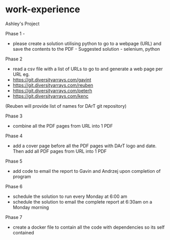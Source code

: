 # work-experience
Ashley's Project

Phase 1 -
- please create a solution utilising python to go to a webpage (URL) and save the contents to the PDF - Suggested solution - selenium, python

Phase 2
- read a csv file with a list of URLs to go to and generate a web page per URL eg.
- https://git.diversityarrays.com/gavint
- https://git.diversityarrays.com/reuben
- https://git.diversityarrays.com/peterh
- https://git.diversityarrays.com/kenc

(Reuben will provide list of names for DArT git repository)

Phase 3
- combine all the PDF pages from URL into 1 PDF

Phase 4
- add a cover page before all the PDF pages with DArT logo and date. Then add all PDF pages from URL into 1 PDF

Phase 5
- add code to email the report to Gavin and Andrzej upon completion of program

Phase 6
- schedule the solution to run every Monday at 6:00 am
- schedule the solution to email the complete report at 6:30am on a Monday morning

Phase 7
- create a docker file to contain all the code with dependencies so its self contained

